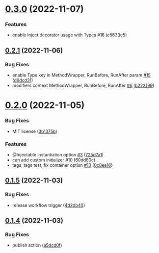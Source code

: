 # [0.3.0](https://github.com/OpenZer0/type-chef-di/compare/v0.2.1...v0.3.0) (2022-11-07)


### Features

* enable Inject decorator usage with Types [#16](https://github.com/OpenZer0/type-chef-di/issues/16) ([e5633e5](https://github.com/OpenZer0/type-chef-di/commit/e5633e5ca1d5e690917ff7952684a725b7aa54d8))



## [0.2.1](https://github.com/OpenZer0/type-chef-di/compare/v0.2.0...v0.2.1) (2022-11-06)


### Bug Fixes

* enable Type key in MethodWrapper, RunBefore, RunAfter param [#15](https://github.com/OpenZer0/type-chef-di/issues/15) ([d6dcd31](https://github.com/OpenZer0/type-chef-di/commit/d6dcd31ca028ad9eafa2ac8bbf243aa8acdf43fa))
* modifiers context MethodWrapper, RunBefore, RunAfter [#6](https://github.com/OpenZer0/type-chef-di/issues/6) ([b223199](https://github.com/OpenZer0/type-chef-di/commit/b223199c4e0eaff3bb741ac802e8f43303184a68))



# [0.2.0](https://github.com/OpenZer0/type-chef-di/compare/v0.1.5...v0.2.0) (2022-11-05)


### Bug Fixes

* MIT license ([3b1375b](https://github.com/OpenZer0/type-chef-di/commit/3b1375be335cb6d9b7a8800f9592bbde087abeb5))


### Features

* @Injectable instantiation option [#3](https://github.com/OpenZer0/type-chef-di/issues/3) ([725d7a1](https://github.com/OpenZer0/type-chef-di/commit/725d7a1a20decd0a1d90c0b64e2ea55630c4f022))
* can add custom initializer [#10](https://github.com/OpenZer0/type-chef-di/issues/10) ([60dd80c](https://github.com/OpenZer0/type-chef-di/commit/60dd80c43936be748a2b312c2bf20595d72ff1b9))
* tags, tags test, fix container option [#13](https://github.com/OpenZer0/type-chef-di/issues/13) ([0c8ee16](https://github.com/OpenZer0/type-chef-di/commit/0c8ee1600f1f98b8781e3f5036caa97a85b00709))



## [0.1.5](https://github.com/OpenZer0/type-chef-di/compare/v0.1.4...v0.1.5) (2022-11-03)


### Bug Fixes

* release workflow trigger ([4d2db40](https://github.com/OpenZer0/type-chef-di/commit/4d2db400f9d9ac1b8152855b10ea7e7fdc8a723f))



## [0.1.4](https://github.com/OpenZer0/type-chef-di/compare/v0.1.3...v0.1.4) (2022-11-03)


### Bug Fixes

* publish action ([a5dcd0f](https://github.com/OpenZer0/type-chef-di/commit/a5dcd0f852f835d204f78baef0c44c3a933415dd))



